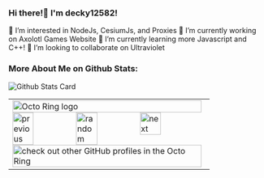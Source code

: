 ### Hi there!👋 I'm decky12582!

👀 I’m interested in NodeJs, CesiumJs, and Proxies
🔭 I’m currently working on Axolotl Games Website
🌱 I’m currently learning more Javascript and C++!
👯 I’m looking to collaborate on Ultraviolet

### More About Me on Github Stats:

![Github Stats Card](https://github-readme-stats.vercel.app/api?username=decky12582-github&show-icons=true&theme=tokyonight)




<table><tbody><tr><td><a href="https://octo-ring.com/"><img src="https://octo-ring.com/static/img/widget/top.png" width="99%" alt="Octo Ring logo" align="top"></a><br><a href="https://octo-ring.com/p/decky12582-github/prev"><img src="https://octo-ring.com/static/img/widget/prev.png" width="33%" alt="previous" align="top" title="previous profile"></a><a href="https://octo-ring.com/p/decky12582-github/random"><img src="https://octo-ring.com/static/img/widget/random.png" width="33%" alt="random" align="top" title="random profile"></a><a href="https://octo-ring.com/p/decky12582-github/next"><img src="https://octo-ring.com/static/img/widget/next.png" width="33%" alt="next" align="top" title="next profile"></a><br><a href="https://octo-ring.com/"><img src="https://octo-ring.com/static/img/widget/bottom.png" width="99%" alt="check out other GitHub profiles in the Octo Ring" align="top"></a></td></tr></tbody></table>
